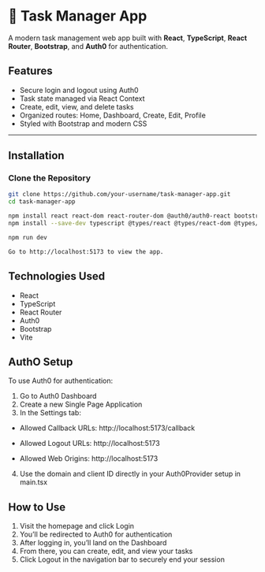 # 📝 Task Manager App

A modern task management web app built with **React**, **TypeScript**, **React Router**, **Bootstrap**, and **Auth0** for authentication.

## Features

- Secure login and logout using Auth0
- Task state managed via React Context
- Create, edit, view, and delete tasks
- Organized routes: Home, Dashboard, Create, Edit, Profile
- Styled with Bootstrap and modern CSS

---

## Installation

### Clone the Repository

```bash
git clone https://github.com/your-username/task-manager-app.git
cd task-manager-app

npm install react react-dom react-router-dom @auth0/auth0-react bootstrap react-bootstrap uuid
npm install --save-dev typescript @types/react @types/react-dom @types/react-router-dom @types/uuid

npm run dev

Go to http://localhost:5173 to view the app.
```

## Technologies Used

- React
- TypeScript
- React Router
- Auth0
- Bootstrap
- Vite

## AuthO Setup

To use Auth0 for authentication:

1. Go to Auth0 Dashboard
2. Create a new Single Page Application
3. In the Settings tab:

- Allowed Callback URLs:
http://localhost:5173/callback

- Allowed Logout URLs:
http://localhost:5173

- Allowed Web Origins:
http://localhost:5173

4. Use the domain and client ID directly in your Auth0Provider setup in main.tsx

## How to Use

1. Visit the homepage and click Login
2. You’ll be redirected to Auth0 for authentication
3. After logging in, you’ll land on the Dashboard
4. From there, you can create, edit, and view your tasks
5. Click Logout in the navigation bar to securely end your session

